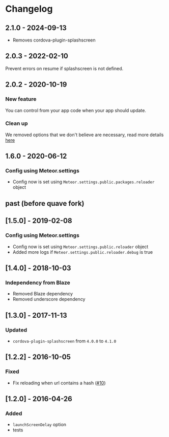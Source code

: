 # Changelog

## 2.1.0 - 2024-09-13

- Removes cordova-plugin-splashscreen

## 2.0.3 - 2022-02-10

Prevent errors on resume if splashscreen is not defined.

## 2.0.2 - 2020-10-19
### New feature
You can control from your app code when your app should update.

### Clean up
We removed options that we don't believe are necessary, read more details [here](./README.md)

## 1.6.0 - 2020-06-12
### Config using Meteor.settings
- Config now is set using `Meteor.settings.public.packages.reloader` object

## past (before quave fork)
## [1.5.0] - 2019-02-08
### Config using Meteor.settings
- Config now is set using `Meteor.settings.public.reloader` object
- Added more logs if `Meteor.settings.public.reloader.debug` is true

## [1.4.0] - 2018-10-03
### Independency from Blaze
- Removed Blaze dependency
- Removed underscore dependency

## [1.3.0] - 2017-11-13
### Updated

- `cordova-plugin-splashscreen` from `4.0.0` to `4.1.0`

## [1.2.2] - 2016-10-05
### Fixed

- Fix reloading when url contains a hash ([#10](https://github.com/jamielob/reloader/issues/10))

## [1.2.0] - 2016-04-26
### Added
- `launchScreenDelay` option
- tests

